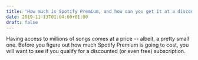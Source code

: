 ```yaml
---
title: 'How much is Spotify Premium, and how can you get it at a discount?'
date: 2019-11-13T01:04:00+01:00
draft: false
---
```


Having access to millions of songs comes at a price -- albeit, a pretty small one. Before you figure out how much Spotify Premium is going to cost, you will want to see if you qualify for a discounted (or even free) subscription.